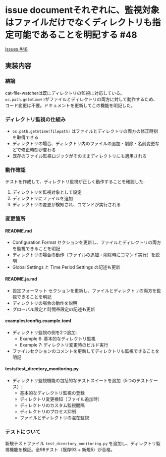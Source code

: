 # issue documentそれぞれに、監視対象はファイルだけでなくディレクトリも指定可能であることを明記する #48
[issues #48](https://github.com/cat2151/cat-file-watcher/issues/48)

## 実装内容

### 結論
cat-file-watcherは既にディレクトリの監視に対応している。`os.path.getmtime()`がファイルとディレクトリの両方に対して動作するため、コード変更は不要。ドキュメントを更新してこの機能を明記した。

### ディレクトリ監視の仕組み
- `os.path.getmtime(filepath)` はファイルとディレクトリの両方の修正時刻を取得できる
- ディレクトリの場合、ディレクトリ内のファイルの追加・削除・名前変更などで修正時刻が変わる
- 既存のファイル監視ロジックがそのままディレクトリにも適用される

### 動作確認
テストを作成して、ディレクトリ監視が正しく動作することを確認した:
1. ディレクトリを監視対象として設定
2. ディレクトリにファイルを追加
3. ディレクトリの変更が検知され、コマンドが実行される

### 変更箇所

#### README.md
- Configuration Format セクションを更新し、ファイルとディレクトリの両方を監視できることを明記
- ディレクトリの場合の動作（ファイルの追加・削除時にコマンド実行）を説明
- Global Settings と Time Period Settings の記述も更新

#### README.ja.md
- 設定フォーマット セクションを更新し、ファイルとディレクトリの両方を監視できることを明記
- ディレクトリの場合の動作を説明
- グローバル設定と時間帯設定の記述も更新

#### examples/config.example.toml
- ディレクトリ監視の例を2つ追加:
  - Example 6: 基本的なディレクトリ監視
  - Example 7: ディレクトリ変更時のビルド実行
- ファイルセクションのコメントを更新してディレクトリも監視できることを明記

#### tests/test_directory_monitoring.py
- ディレクトリ監視機能の包括的なテストスイートを追加（5つのテストケース）:
  - 基本的なディレクトリ監視の登録
  - ディレクトリ変更検知（ファイル追加時）
  - ディレクトリのカスタム監視間隔
  - ディレクトリのプロセス抑制
  - ファイルとディレクトリの混在監視

### テストについて
新規テストファイル `test_directory_monitoring.py` を追加し、ディレクトリ監視機能を検証。全98テスト（既存93 + 新規5）が合格。
